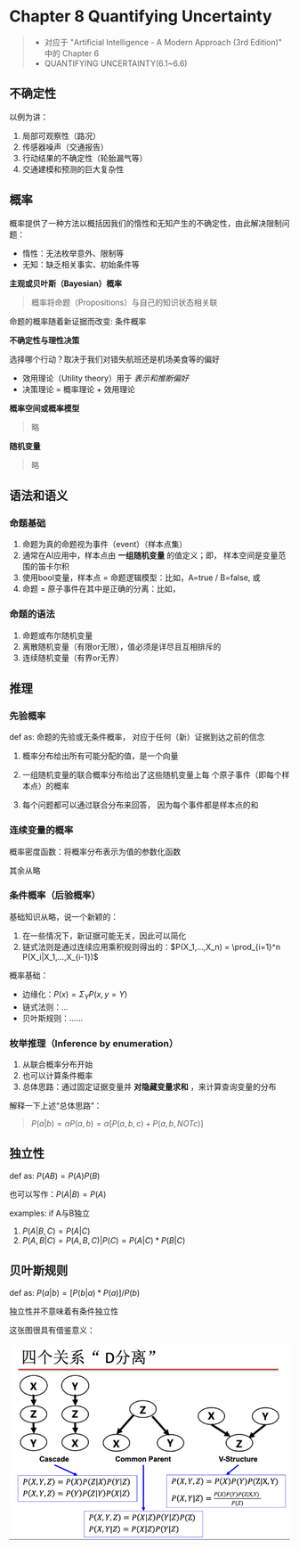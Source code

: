 # Chapter 8 Quantifying Uncertainty

>- 对应于 "Artificial Intelligence - A Modern Approach (3rd Edition)" 中的 Chapter 6
>- QUANTIFYING UNCERTAINTY(6.1~6.6)

## 不确定性

以例为讲：

1. 局部可观察性（路况）
2. 传感器噪声（交通报告） 
3. 行动结果的不确定性（轮胎漏气等） 
4. 交通建模和预测的巨大复杂性

## 概率

概率提供了一种方法以概括因我们的惰性和无知产生的不确定性，由此解决限制问题：

- 惰性：无法枚举意外、限制等
- 无知：缺乏相关事实、初始条件等


__主观或贝叶斯（Bayesian）概率__

>概率将命题（Propositions）与自己的知识状态相关联

命题的概率随着新证据而改变: 条件概率


__不确定性与理性决策__

选择哪个行动？取决于我们对错失航班还是机场美食等的偏好

- 效用理论（Utility theory）用于 _表示和推断偏好_ 
- 决策理论 = 概率理论 + 效用理论


__概率空间或概率模型__

>略

__随机变量__

>略

## 语法和语义

### 命题基础

1. 命题为真的命题视为事件（event）（样本点集）
2. 通常在AI应用中，样本点由 __一组随机变量__ 的值定义；即， 样本空间是变量范围的笛卡尔积
3. 使用bool变量，样本点 = 命题逻辑模型：比如，A=true / B=false, 或 
4. 命题 = 原子事件在其中是正确的分离：比如，

### 命题的语法

1. 命题或布尔随机变量
2. 离散随机变量（有限or无限），值必须是详尽且互相排斥的
3. 连续随机变量（有界or无界）

## 推理

### 先验概率

def as: 命题的先验或无条件概率， 对应于任何（新）证据到达之前的信念

1. 概率分布给出所有可能分配的值，是一个向量

2. 一组随机变量的联合概率分布给出了这些随机变量上每 个原子事件（即每个样本点）的概率

3. 每个问题都可以通过联合分布来回答， 因为每个事件都是样本点的和

### 连续变量的概率

概率密度函数：将概率分布表示为值的参数化函数

其余从略

### 条件概率（后验概率）

基础知识从略，说一个新颖的：

1. 在一些情况下，新证据可能无关，因此可以简化
2. 链式法则是通过连续应用乘积规则得出的：$P(X_1,...,X_n) = \prod_{i=1}^n P(X_i|X_1,...,X_{i-1})$

概率基础：

- 边缘化：$P(x) = \Sigma_Y P(x,y=Y)$
- 链式法则：...
- 贝叶斯规则：......

### 枚举推理（Inference by enumeration）

1. 从联合概率分布开始
2. 也可以计算条件概率
3. 总体思路：通过固定证据变量并 __对隐藏变量求和__ ，来计算查询变量的分布

解释一下上述“总体思路”：

>$P(a|b) = \alpha P(a,b) = \alpha[ P(a,b,c) + P(a,b,{NOT}c) ]$

## 独立性

def as: $P(AB) = P(A)P(B)$

也可以写作：$P(A|B) = P(A)$

examples: if A与B独立

1. $P(A|B,C) = P(A|C)$
2. $P(A,B|C) = P(A,B,C)|P(C) = P(A|C)*P(B|C)$

## 贝叶斯规则

def as: $P(a|b) = [P(b|a) * P(a)] / P(b)$

独立性并不意味着有条件独立性

这张图很具有借鉴意义：

![alt text](./photo/beiyesi.png)

